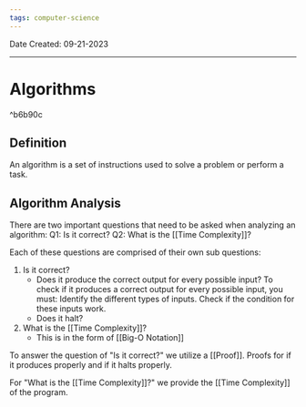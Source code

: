 ```yaml
---
tags: computer-science
---
```

Date Created: 09-21-2023
___
# Algorithms

^b6b90c

## Definition
An algorithm is a set of instructions used to solve a problem or perform a task.

## Algorithm Analysis
There are two important questions that need to be asked when analyzing an algorithm:
Q1: Is it correct?
Q2: What is the [[Time Complexity]]?

Each of these questions are comprised of their own sub questions:
1. Is it correct?
	- Does it produce the correct output for every possible input?
			To check if it produces a correct output for every possible input, you must:
				Identify the different types of inputs.
				Check if the condition for these inputs work.
	- Does it halt?
2. What is the [[Time Complexity]]?
	- This is in the form of [[Big-O Notation]]

To answer the question of "Is it correct?" we utilize a [[Proof]]. Proofs for if it produces properly and if it halts properly.

For "What is the [[Time Complexity]]?" we provide the [[Time Complexity]] of the program.
